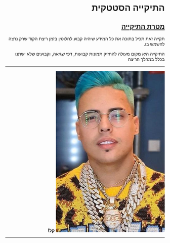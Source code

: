 <div dir="rtl">

# התיקייה הסטטקית

## <u>מטרת התיקייה </u>

תקייה זאת תכיל בתוכה את כל המידע שיהיה קבוע לחלוטין בזמן ריצת הקוד שרק נרצה להשמש בו.

התיקייה היא מקום מעולה להחזיק תמונות קבועות, דפי שגיאה, וקבועים שלא ישתנו בכלל במהלך הריצה

---

![תמונה של סטטיק המלך](./staticFolder.jpg "סטטיק המלך")
**קל!**

---

</div>
